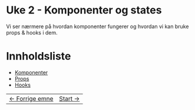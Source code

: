 # Uke 2 - Komponenter og states
Vi ser nærmere på hvordan komponenter fungerer og hvordan vi kan bruke props & hooks i dem.

# Innholdsliste
- [Komponenter](./1_components.md)
- [Props](./2_props.md)
- [Hooks](./3_hooks.md)

<table width="100%">
  <tr>
    <td><a href="../week_1/README.md">← Forrige emne</a></td>
    <td align="right"><a href="1_configuration.md">Start →</a></td>
  </tr>
</table>